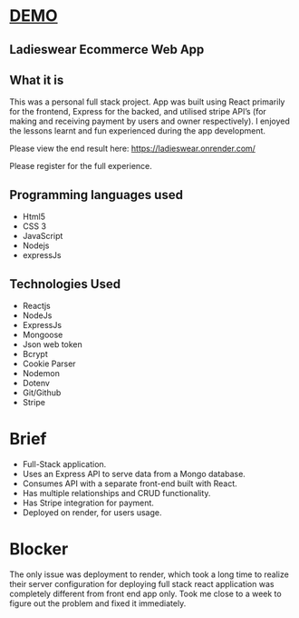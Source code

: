 # [DEMO](https://sanjo-ecommerce-demo.netlify.app/)

## Ladieswear Ecommerce Web App

## What it is
This was a personal full stack project. App was built using React primarily for the frontend, Express for the backed, and utilised stripe API’s (for making and receiving payment by users and owner respectively). I enjoyed the lessons learnt and fun experienced during the app development.

Please view the end result here: https://ladieswear.onrender.com/

Please register for the full experience.

## Programming languages used
* Html5
* CSS 3
* JavaScript
* Nodejs
* expressJs

## Technologies Used
* Reactjs
* NodeJs
* ExpressJs
* Mongoose
* Json web token
* Bcrypt
* Cookie Parser
* Nodemon
* Dotenv
* Git/Github
* Stripe 

# Brief
* Full-Stack application.
* Uses an Express API to serve data from a Mongo database.
* Consumes API with a separate front-end built with React.
* Has multiple relationships and CRUD functionality.
* Has Stripe integration for payment.
* Deployed on render, for users usage.

# Blocker

The only issue was deployment to render, which took a long time to realize their server configuration for deploying full stack react application was completely
different from front end app only.
Took me close to a week to figure out the problem and fixed it immediately.
